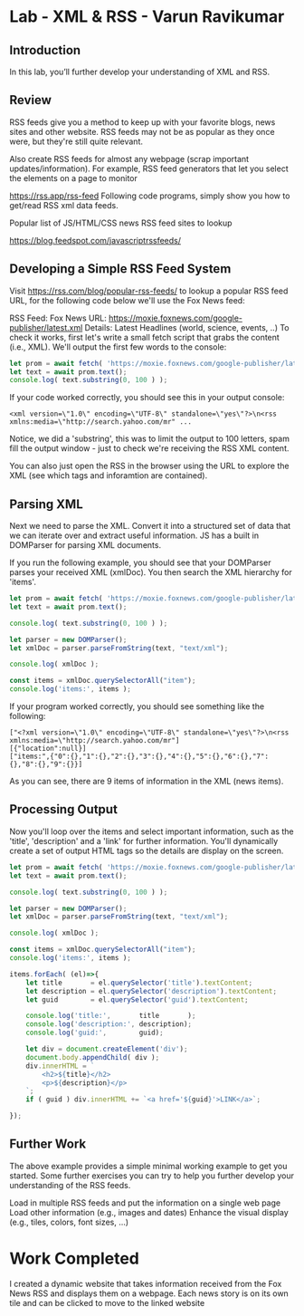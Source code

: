 # Lab - XML & RSS - Varun Ravikumar

## Introduction

In this lab, you’ll further develop your understanding of XML and RSS.

## Review

RSS feeds give you a method to keep up with your favorite blogs, news sites and other website. RSS feeds may not be as popular as they once were, but they're still quite relevant.

Also create RSS feeds for almost any webpage (scrap important updates/information). For example, RSS feed generators that let you select the elements on a page to monitor

https://rss.app/rss-feed
Following code programs, simply show you how to get/read RSS xml data feeds.

Popular list of JS/HTML/CSS news RSS feed sites to lookup

https://blog.feedspot.com/javascriptrssfeeds/

## Developing a Simple RSS Feed System

Visit https://rss.com/blog/popular-rss-feeds/ to lookup a popular RSS feed URL, for the following code below we'll use the Fox News feed:

RSS Feed: Fox News
URL: https://moxie.foxnews.com/google-publisher/latest.xml
Details: Latest Headlines (world, science, events, ..)
To check it works, first let's write a small fetch script that grabs the content (i.e., XML). We'll output the first few words to the console:

```javascript
let prom = await fetch( 'https://moxie.foxnews.com/google-publisher/latest.xml' );
let text = await prom.text();
console.log( text.substring(0, 100 ) );
```

If your code worked correctly, you should see this in your output console:

```
<xml version=\"1.0\" encoding=\"UTF-8\" standalone=\"yes\"?>\n<rss xmlns:media=\"http://search.yahoo.com/mr" ...
```

Notice, we did a 'substring', this was to limit the output to 100 letters, spam fill the output window - just to check we're receiving the RSS XML content.


You can also just open the RSS in the browser using the URL to explore the XML (see which tags and inforamtion are contained).

## Parsing XML

Next we need to parse the XML. Convert it into a structured set of data that we can iterate over and extract useful information. JS has a built in DOMParser for parsing XML documents.

If you run the following example, you should see that your DOMParser parses your received XML (xmlDoc). You then search the XML hierarchy for 'items'.

```javascript
let prom = await fetch( 'https://moxie.foxnews.com/google-publisher/latest.xml' );
let text = await prom.text();

console.log( text.substring(0, 100 ) );

let parser = new DOMParser();
let xmlDoc = parser.parseFromString(text, "text/xml");

console.log( xmlDoc );

const items = xmlDoc.querySelectorAll("item");
console.log('items:', items );
```

If your program worked correctly, you should see something like the following:

```
["<?xml version=\"1.0\" encoding=\"UTF-8\" standalone=\"yes\"?>\n<rss xmlns:media=\"http://search.yahoo.com/mr"]
[{"location":null}]
["items:",{"0":{},"1":{},"2":{},"3":{},"4":{},"5":{},"6":{},"7":{},"8":{},"9":{}}]
```

As you can see, there are 9 items of information in the XML (news items).

## Processing Output

Now you'll loop over the items and select important information, such as the 'title', 'description' and a 'link' for further information. You'll dynamically create a set of output HTML tags so the details are display on the screen.

```javascript
let prom = await fetch( 'https://moxie.foxnews.com/google-publisher/latest.xml' );
let text = await prom.text();

console.log( text.substring(0, 100 ) );

let parser = new DOMParser();
let xmlDoc = parser.parseFromString(text, "text/xml");

console.log( xmlDoc );

const items = xmlDoc.querySelectorAll("item");
console.log('items:', items );

items.forEach( (el)=>{
    let title       = el.querySelector('title').textContent;
    let description = el.querySelector('description').textContent;
    let guid        = el.querySelector('guid').textContent;

    console.log('title:',       title       );
    console.log('description:', description);
    console.log('guid:',        guid);

    let div = document.createElement('div');
    document.body.appendChild( div );
    div.innerHTML = `
        <h2>${title}</h2>
        <p>${description}</p>
    `;
    if ( guid ) div.innerHTML += `<a href='${guid}'>LINK</a>`;

});
```
## Further Work

The above example provides a simple minimal working example to get you started. Some further exercises you can try to help you further develop your understanding of the RSS feeds.

Load in multiple RSS feeds and put the information on a single web page
Load other information (e.g., images and dates)
Enhance the visual display (e.g., tiles, colors, font sizes, ...)

# Work Completed
I created a dynamic website that takes information received from the Fox News RSS and displays them on a webpage. Each news story is on its own tile and can be clicked to move to the linked website